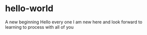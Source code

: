 # hello-world
A new beginning
Hello every one
I am new here and look forward to learning to process with all of you
